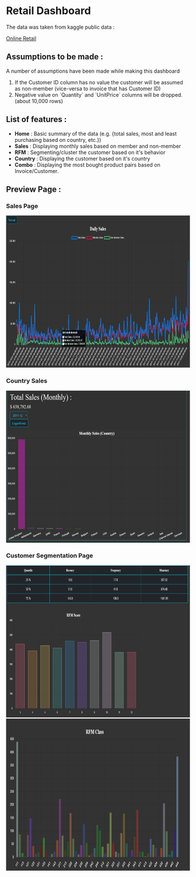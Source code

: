 <h1>Retail Dashboard</h1>
<p>The data was taken from kaggle public data :</p>
<p><a href="https://www.kaggle.com/datasets/rupakroy/online-retail" target="_blank">Online Retail</a></p>

<h2>Assumptions to be made :</h2>
<p>A number of assumptions have been made while making this dashboard</p>
<ol>
<li>If the Customer ID column has no value the customer will be assumed as non-member (vice-versa to invoice that has Customer ID)</li>
<li>Negative value on `Quantity` and `UnitPrice` columns will be dropped. (about 10,000 rows)
</ol>

<h2>List of features :</h2>
<ul>
<li><strong>Home</strong> : Basic summary of the data (e.g. {total sales, most and least purchasing based on country, etc.})</li>
<li><strong>Sales</strong> : Displaying monthly sales based on member and non-member</li>
<li><strong>RFM</strong> : Segmenting/cluster the customer based on it's behavior</li>
<li><strong>Country</strong> : Displaying the customer based on it's country</li>
<li><strong>Combo</strong> : Displaying the most bought product pairs based on Invoice/Customer.</li>
</ul>
<h2>Preview Page :</h2>
<h3>Sales Page</h3>
<img src="./readme-img/sales-page.png" alt="Sales Page" width="630" height="415">
<h3>Country Sales</h3>
<img src="./readme-img/country-sales-page.png" alt="Country Sales Page" width="630" height="415">
<h3>Customer Segmentation Page</h3>
<img src="./readme-img/cust-seg-page.png" alt="Customer Segmentation Page" width="630" height="415">
<img src="./readme-img/cust-seg-page-2.png" alt="Customer Segmentation Page" width="630" height="415">
